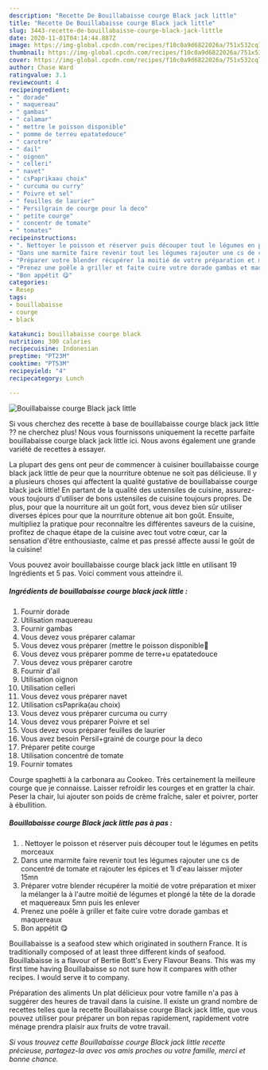 ```yaml
---
description: "Recette De Bouillabaisse courge Black jack little"
title: "Recette De Bouillabaisse courge Black jack little"
slug: 3443-recette-de-bouillabaisse-courge-black-jack-little
date: 2020-11-01T04:14:44.887Z
image: https://img-global.cpcdn.com/recipes/f10c0a9d6822026a/751x532cq70/bouillabaisse-courge-black-jack-little-photo-principale-de-la-recette.jpg
thumbnail: https://img-global.cpcdn.com/recipes/f10c0a9d6822026a/751x532cq70/bouillabaisse-courge-black-jack-little-photo-principale-de-la-recette.jpg
cover: https://img-global.cpcdn.com/recipes/f10c0a9d6822026a/751x532cq70/bouillabaisse-courge-black-jack-little-photo-principale-de-la-recette.jpg
author: Chase Ward
ratingvalue: 3.1
reviewcount: 4
recipeingredient:
- " dorade"
- " maquereau"
- " gambas"
- " calamar"
- " mettre le poisson disponible"
- " pomme de terreu epatatedouce"
- " carotre"
- " dail"
- " oignon"
- " celleri"
- " navet"
- " csPaprikaau choix"
- " curcuma ou curry"
- " Poivre et sel"
- " feuilles de laurier"
- " Persilgrain de courge pour la deco"
- " petite courge"
- " concentr de tomate"
- " tomates"
recipeinstructions:
- ". Nettoyer le poisson et réserver puis découper tout le légumes en petits morceaux"
- "Dans une marmite faire revenir tout les légumes rajouter une cs de concentré de tomate et rajouter les épices et 1l d&#39;eau laisser mijoter 15mn"
- "Préparer votre blender récupérer la moitié de votre préparation et mixer la mélanger la à l&#39;autre moitié de légumes et plongé la tête de la dorade et maquereaux 5mn puis les enlever"
- "Prenez une poêle à griller et faite cuire votre dorade gambas et maquereaux"
- "Bon appétit 😋"
categories:
- Resep
tags:
- bouillabaisse
- courge
- black

katakunci: bouillabaisse courge black 
nutrition: 300 calories
recipecuisine: Indonesian
preptime: "PT23M"
cooktime: "PT53M"
recipeyield: "4"
recipecategory: Lunch

---
```



![Bouillabaisse courge Black jack little](https://img-global.cpcdn.com/recipes/f10c0a9d6822026a/751x532cq70/bouillabaisse-courge-black-jack-little-photo-principale-de-la-recette.jpg)

Si vous cherchez des recette à base de bouillabaisse courge black jack little ?? ne cherchez plus! Nous vous fournissons uniquement la recette parfaite bouillabaisse courge black jack little ici. Nous avons également une grande variété de recettes à essayer.

La plupart des gens ont peur de commencer à cuisiner bouillabaisse courge black jack little de peur que la nourriture obtenue ne soit pas délicieuse. Il y a plusieurs choses qui affectent la qualité gustative de bouillabaisse courge black jack little! En partant de la qualité des ustensiles de cuisine, assurez-vous toujours d'utiliser de bons ustensiles de cuisine toujours propres. De plus, pour que la nourriture ait un goût fort, vous devez bien sûr utiliser diverses épices pour que la nourriture obtenue ait bon goût. Ensuite, multipliez la pratique pour reconnaître les différentes saveurs de la cuisine, profitez de chaque étape de la cuisine avec tout votre cœur, car la sensation d'être enthousiaste, calme et pas pressé affecte aussi le goût de la cuisine!

<!--inarticleads1-->

Vous pouvez avoir bouillabaisse courge black jack little en utilisant 19 Ingrédients et 5 pas. Voici comment vous atteindre il.

##### Ingrédients de bouillabaisse courge black jack little :

1. Fournir  dorade
1. Utilisation  maquereau
1. Fournir  gambas
1. Vous devez vous préparer  calamar
1. Vous devez vous préparer  (mettre le poisson disponible💅
1. Vous devez vous préparer  pomme de terre+u epatatedouce
1. Vous devez vous préparer  carotre
1. Fournir  d&#39;ail
1. Utilisation  oignon
1. Utilisation  celleri
1. Vous devez vous préparer  navet
1. Utilisation  csPaprika(au choix)
1. Vous devez vous préparer  curcuma ou curry
1. Vous devez vous préparer  Poivre et sel
1. Vous devez vous préparer  feuilles de laurier
1. Vous avez besoin  Persil+grainé de courge pour la deco
1. Préparer  petite courge
1. Utilisation  concentré de tomate
1. Fournir  tomates


Courge spaghetti à la carbonara au Cookeo. Très certainement la meilleure courge que je connaisse. Laisser refroidir les courges et en gratter la chair. Peser la chair, lui ajouter son poids de crème fraîche, saler et poivrer, porter à ébullition. 

<!--inarticleads2-->

##### Bouillabaisse courge Black jack little pas à pas :

1. . Nettoyer le poisson et réserver puis découper tout le légumes en petits morceaux
1. Dans une marmite faire revenir tout les légumes rajouter une cs de concentré de tomate et rajouter les épices et 1l d&#39;eau laisser mijoter 15mn
1. Préparer votre blender récupérer la moitié de votre préparation et mixer la mélanger la à l&#39;autre moitié de légumes et plongé la tête de la dorade et maquereaux 5mn puis les enlever
1. Prenez une poêle à griller et faite cuire votre dorade gambas et maquereaux
1. Bon appétit 😋


Bouillabaisse is a seafood stew which originated in southern France. It is traditionally composed of at least three different kinds of seafood. Bouillabaisse is a flavour of Bertie Bott&#39;s Every Flavour Beans. This was my first time having Bouillabaisse so not sure how it compares with other recipes. I would serve it to company. 

<!--inarticleads1-->

<p>
Préparation des aliments Un plat délicieux pour votre famille n'a pas à suggérer des heures de travail dans la cuisine. Il existe un grand nombre de recettes telles que la recette Bouillabaisse courge Black jack little, que vous pouvez utiliser pour préparer un bon repas rapidement, rapidement votre ménage prendra plaisir aux fruits de votre travail.
</p>

<p>
<i>Si vous trouvez cette Bouillabaisse courge Black jack little recette précieuse, partagez-la avec vos amis proches ou votre famille, merci et bonne chance.</i>
</p>
